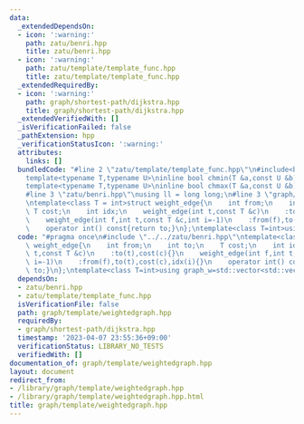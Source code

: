 ```yaml
---
data:
  _extendedDependsOn:
  - icon: ':warning:'
    path: zatu/benri.hpp
    title: zatu/benri.hpp
  - icon: ':warning:'
    path: zatu/template/template_func.hpp
    title: zatu/template/template_func.hpp
  _extendedRequiredBy:
  - icon: ':warning:'
    path: graph/shortest-path/dijkstra.hpp
    title: graph/shortest-path/dijkstra.hpp
  _extendedVerifiedWith: []
  _isVerificationFailed: false
  _pathExtension: hpp
  _verificationStatusIcon: ':warning:'
  attributes:
    links: []
  bundledCode: "#line 2 \"zatu/template/template_func.hpp\"\n#include<bits/stdc++.h>\n\
    template<typename T,typename U>\ninline bool chmin(T &a,const U &b){return (a>b?a=b,true:false);}\n\
    template<typename T,typename U>\ninline bool chmax(T &a,const U &b){return (a<b?a=b,true:false);}\n\
    #line 3 \"zatu/benri.hpp\"\nusing ll = long long;\n#line 3 \"graph/template/weightedgraph.hpp\"\
    \ntemplate<class T = int>struct weight_edge{\n    int from;\n    int to;\n   \
    \ T cost;\n    int idx;\n    weight_edge(int t,const T &c)\n    :to(t),cost(c){}\n\
    \    weight_edge(int f,int t,const T &c,int i=-1)\n    :from(f),to(t),cost(c),idx(i){}\n\
    \    operator int() const{return to;}\n};\ntemplate<class T=int>using graph_w=std::vector<std::vector<weight_edge<T>>>;\n"
  code: "#pragma once\n#include \"../../zatu/benri.hpp\"\ntemplate<class T = int>struct\
    \ weight_edge{\n    int from;\n    int to;\n    T cost;\n    int idx;\n    weight_edge(int\
    \ t,const T &c)\n    :to(t),cost(c){}\n    weight_edge(int f,int t,const T &c,int\
    \ i=-1)\n    :from(f),to(t),cost(c),idx(i){}\n    operator int() const{return\
    \ to;}\n};\ntemplate<class T=int>using graph_w=std::vector<std::vector<weight_edge<T>>>;"
  dependsOn:
  - zatu/benri.hpp
  - zatu/template/template_func.hpp
  isVerificationFile: false
  path: graph/template/weightedgraph.hpp
  requiredBy:
  - graph/shortest-path/dijkstra.hpp
  timestamp: '2023-04-07 23:55:36+09:00'
  verificationStatus: LIBRARY_NO_TESTS
  verifiedWith: []
documentation_of: graph/template/weightedgraph.hpp
layout: document
redirect_from:
- /library/graph/template/weightedgraph.hpp
- /library/graph/template/weightedgraph.hpp.html
title: graph/template/weightedgraph.hpp
---
```

